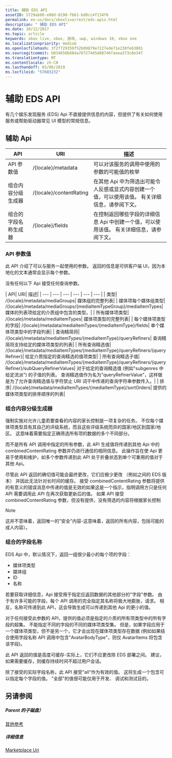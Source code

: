 ```yaml
---
title: 辅助 EDS API
assetID: 5729ab80-e88d-0190-fb61-bd0cc4f134f6
permalink: en-us/docs/xboxlive/rest/eds-apis.html
description: " 辅助 EDS API"
ms.date: 10/12/2017
ms.topic: article
keywords: xbox live, xbox, 游戏, uwp, windows 10, xbox one
ms.localizationpriority: medium
ms.openlocfilehash: 3f2f729359f52b09879e7227ede71e238fe63801
ms.sourcegitcommit: b034650b684a767274d5d88746faeea373c8e34f
ms.translationtype: MT
ms.contentlocale: zh-CN
ms.lasthandoff: 03/06/2019
ms.locfileid: "57603232"
---
```

# <a name="auxiliary-eds-apis"></a>辅助 EDS API

有几个娱乐发现服务 (EDS) Api 不直接提供信息的内容，但提供了有关如何使用服务或帮助驱动器常见 UI 模型的常规信息。

<a id="ID4EQ"></a>


## <a name="auxiliary-apis"></a>辅助 Api

| API| URI| 描述|
| --- | --- | --- |
| API 参数值| /{locale}/metadata| 可以对该服务的调用中使用的参数的可能值的枚举|
| 组合内容分级生成器| /{locale}/contentRating| 在其他 Api 中为筛选出可能令人反感或显式内容创建一个值，可以使用该值。 有关详细信息，请参阅下文。|
| 组合的字段名称生成器| /{locale}/fields| 在控制返回哪些字段的详细信息 Api 中创建一个值，可以使用该值。 有关详细信息，请参阅下文。|

<a id="ID4EBC"></a>


### <a name="api-parameter-values"></a>API 参数值

此 API 介绍了可以与服务一起使用的参数。 返回的信息是可供客户端 UI，因为本地化的文本通常会显示每个参数。

没有任何以下 Api 接受任何查询参数。

| API| URI| 描述|
| --- | --- | --- | --- | --- | --- |
| 类型| /{locale}/metadata/mediaGroups| 媒体组的完整列表|
| 媒体项每个媒体组类型| /{locale}/metadata/mediaGroups/{mediaItemTypeGroup}/mediaItemTypes| 媒体的列表项给定的介质组中包含的类型。|
| 所有媒体项类型| /{locale}/metadata/mediaItemTypes| 媒体项类型的完整列表|
| 每个媒体项类型的字段| /{locale}/metadata/mediaItemTypes/{mediaItemType}/fields| 单个媒体项类型中的字段列表|
| 查询精简将| /{locale}/metadata/mediaItemTypes/{mediaItemType}/queryRefiners| 查询精简将支持给定的媒体项类型的列表|
| 所有查询精选值| /{locale}/metadata/mediaItemTypes/{mediaItemType}/queryRefiners/{queryRefiner}| 给定介质指定的查询精选的值项类型|
| 所有查询精选子值| /{locale}/metadata/mediaItemTypes/{mediaItemType}/queryRefiners/{queryRefiner}/subQueryRefinerValues| 对于给定的查询精选值 (例如"subgenres 中给定流派") 的子值的列表。 查询精选值作为名为"queryRefinerValue"，这样做是为了允许查询精选值与字符禁止 URI 词干中传递的查询字符串参数传入。|
| 排序| /{locale}/metadata/mediaItemTypes/{mediaItemType}/sortOrders| 提供的媒体项类型的排序顺序的列表|

<a id="ID4EEF"></a>


### <a name="combined-content-rating-generator"></a>组合内容分级生成器

强制实施对允许儿童若要查看的内容的家长控制是一项复杂的任务。 不仅每个媒体项类型具有其自己的评级系统，而且这些评级系统而异的国家/地区到国家/地区。 这意味着需要指定正确筛选所有项的数据的多个不同部分。

而不是所有 API 调用中指定的所有参数，此 API 生成值将传递到其他 Api 中的 combinedContentRating 参数并仍进行通信的相同信息。 此操作旨在使 Api 更易于使用和维护，如多个参数传递到此 API 处于折叠状态到单个可重用的值对于其他 Api。

尽管此 API 返回的确切值可能会最终更改，它们应极少更改 （例如之间的 EDS 版本） 并因此无法针对长时间的缓存。 接受 combinedContentRating 参数将提供的有意义的错误消息中传递的值是无效的如果这是一个指示，指明调用方只是任何 API 需要调用此 API 在再次获取更新后的值。 如果 API 接受 combinedContentRating 参数，但没有提供，没有筛选的内容将根据家长控制

> [!NOTE]
> 这并不意味着，返回唯一的"安全"内容-这意味着，返回的所有内容，包括可能的成人内容）。



<a id="ID4EWF"></a>


### <a name="combined-field-name"></a>组合的字段名称

EDS Api 中，默认情况下，返回一组很少最小的每个项的字段：

   * 媒体项类型
   * 媒体组
   * ID
   * 名称

若要获取详细信息，Api 接受用于指定应返回数据的其他部分的"字段"参数。 由于有许多可能的字段，每个 API 调用的完全指定其名称将极大地膨胀，请求。 相反，名称可传递到此 API，这会导致生成可以传递到其他 Api 的更小的值。

对于任何接受此参数的 API，提供的值必须是指定的介质的所有项类型中的所有字段的超集。 不能指定不同的字段的不同的媒体项类型集。 但是，如果字段应用于一个媒体项类型，但不是另一个，它才会出现在媒体项类型存在数据 (例如如果结合使用字段名称 API 调用中包含"AvatarBodyType"，则仅 AvatarItems 将包含该字段)。

此 API 返回的值是高度可缓存-实际上，它们不应更改除 EDS 部署之间。 建议，如果需要缓存，则缓存持续时间不超过用户会话。

除了接受的实际字段名称，此 API 接受"all"作为有效的值。 这将生成一个包含可以指定每个字段的值。 "全部"的值很可能仅用于开发、 调试和测试目的。

<a id="ID4ERG"></a>


## <a name="see-also"></a>另请参阅

<a id="ID4ETG"></a>


##### <a name="parent"></a>Parent 的子磁盘）  

[其他参考](atoc-xboxlivews-reference-additional.md)


<a id="ID4E6G"></a>


##### <a name="further-information"></a>详细信息

[Marketplace Uri](../uri/marketplace/atoc-reference-marketplace.md)
